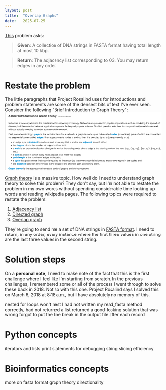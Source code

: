 ```yaml
---
layout: post
title:  "Overlap Graphs"
date:   2025-07-25
---
```


[This](https://rosalind.info/problems/grph/) problem asks:

> **Given**: A collection of DNA strings in FASTA format having total length at most 10 kbp.

> **Return**: The adjacency list corresponding to O3. You may return edges in any order.

<!--Break-->

# Restate the problem
The little paragraphs that Project Rosalind uses for introductions and problem statements are some of the densest bits of text I've ever seen. Consider the following "Brief Introduction to Graph Theory":
![overlap-graphs-intro.png](../assets/overlap-graphs-intro.png)

[Graph theory](https://en.wikipedia.org/wiki/Graph_theory) is a massive topic. How well do I need to understand graph theory to solve this problem? They don't say, but I'm not able to restate the problem in my own words without spending considerable time looking up words and reading wikipedia pages. The following topics were required to restate the problem:
1. [Adjacency list](https://en.wikipedia.org/wiki/Adjacency_list)
2. [Directed graph](https://en.wikipedia.org/wiki/Directed_graph)
3. [Overlap graph](https://rosalind.info/glossary/overlap-graph/)

They're going to send me a set of DNA strings in [FASTA format](https://en.wikipedia.org/wiki/FASTA_format). I need to return, in any order, every instance where the first three values in one string are the last three values in the second string.

# Solution steps
On a **personal note**, I need to make note of the fact that this is the first challenge where I feel like I'm starting from scratch. In the previous challenges, I remembered some or all of the process I went through to solve these back in 2018. Not so with this one. Project Rosalind says I solved this on March 6, 2018 at 8:18 a.m., but I have absolutely no memory of this.

nested for loops won't nest
I had not written my read_fasta method correctly, had not returned a list
returned a good-looking solution that was wrong
forgot to put the line break in the output file after each record

# Python concepts
iterators and lists
print statements for debugging
string slicing
efficiency

# Bioinformatics concepts
more on fasta format
graph theory
directionality



